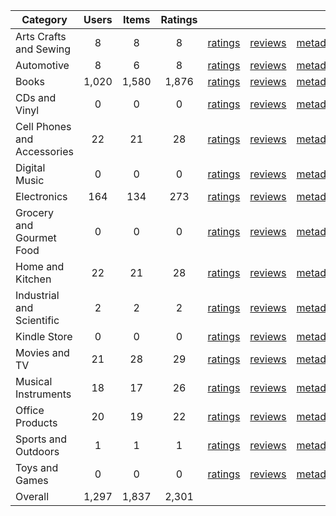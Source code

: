 | Category | Users | Items | Ratings |  |  |  | 
 |----------|:-----:|:-----:|:-----:|:-----:|:-----:|:-----:|
Arts Crafts and Sewing | 8 | 8 | 8 | [ratings](https://ciir.cs.umass.edu/downloads/XMarket/FULL/nl/Arts_Crafts_and_Sewing/ratings_nl_Arts_Crafts_and_Sewing.txt.gz) | [reviews](https://ciir.cs.umass.edu/downloads/XMarket/FULL/nl/Arts_Crafts_and_Sewing/reviews_nl_Arts_Crafts_and_Sewing.json.gz) | [metadata](https://ciir.cs.umass.edu/downloads/XMarket/FULL/nl/Arts_Crafts_and_Sewing/metadata_nl_Arts_Crafts_and_Sewing.json.gz) |  
Automotive | 8 | 6 | 8 | [ratings](https://ciir.cs.umass.edu/downloads/XMarket/FULL/nl/Automotive/ratings_nl_Automotive.txt.gz) | [reviews](https://ciir.cs.umass.edu/downloads/XMarket/FULL/nl/Automotive/reviews_nl_Automotive.json.gz) | [metadata](https://ciir.cs.umass.edu/downloads/XMarket/FULL/nl/Automotive/metadata_nl_Automotive.json.gz) |  
Books | 1,020 | 1,580 | 1,876 | [ratings](https://ciir.cs.umass.edu/downloads/XMarket/FULL/nl/Books/ratings_nl_Books.txt.gz) | [reviews](https://ciir.cs.umass.edu/downloads/XMarket/FULL/nl/Books/reviews_nl_Books.json.gz) | [metadata](https://ciir.cs.umass.edu/downloads/XMarket/FULL/nl/Books/metadata_nl_Books.json.gz) |  
CDs and Vinyl | 0 | 0 | 0 | [ratings](https://ciir.cs.umass.edu/downloads/XMarket/FULL/nl/CDs_and_Vinyl/ratings_nl_CDs_and_Vinyl.txt.gz) | [reviews](https://ciir.cs.umass.edu/downloads/XMarket/FULL/nl/CDs_and_Vinyl/reviews_nl_CDs_and_Vinyl.json.gz) | [metadata](https://ciir.cs.umass.edu/downloads/XMarket/FULL/nl/CDs_and_Vinyl/metadata_nl_CDs_and_Vinyl.json.gz) |  
Cell Phones and Accessories | 22 | 21 | 28 | [ratings](https://ciir.cs.umass.edu/downloads/XMarket/FULL/nl/Cell_Phones_and_Accessories/ratings_nl_Cell_Phones_and_Accessories.txt.gz) | [reviews](https://ciir.cs.umass.edu/downloads/XMarket/FULL/nl/Cell_Phones_and_Accessories/reviews_nl_Cell_Phones_and_Accessories.json.gz) | [metadata](https://ciir.cs.umass.edu/downloads/XMarket/FULL/nl/Cell_Phones_and_Accessories/metadata_nl_Cell_Phones_and_Accessories.json.gz) |  
Digital Music | 0 | 0 | 0 | [ratings](https://ciir.cs.umass.edu/downloads/XMarket/FULL/nl/Digital_Music/ratings_nl_Digital_Music.txt.gz) | [reviews](https://ciir.cs.umass.edu/downloads/XMarket/FULL/nl/Digital_Music/reviews_nl_Digital_Music.json.gz) | [metadata](https://ciir.cs.umass.edu/downloads/XMarket/FULL/nl/Digital_Music/metadata_nl_Digital_Music.json.gz) |  
Electronics | 164 | 134 | 273 | [ratings](https://ciir.cs.umass.edu/downloads/XMarket/FULL/nl/Electronics/ratings_nl_Electronics.txt.gz) | [reviews](https://ciir.cs.umass.edu/downloads/XMarket/FULL/nl/Electronics/reviews_nl_Electronics.json.gz) | [metadata](https://ciir.cs.umass.edu/downloads/XMarket/FULL/nl/Electronics/metadata_nl_Electronics.json.gz) |  
Grocery and Gourmet Food | 0 | 0 | 0 | [ratings](https://ciir.cs.umass.edu/downloads/XMarket/FULL/nl/Grocery_and_Gourmet_Food/ratings_nl_Grocery_and_Gourmet_Food.txt.gz) | [reviews](https://ciir.cs.umass.edu/downloads/XMarket/FULL/nl/Grocery_and_Gourmet_Food/reviews_nl_Grocery_and_Gourmet_Food.json.gz) | [metadata](https://ciir.cs.umass.edu/downloads/XMarket/FULL/nl/Grocery_and_Gourmet_Food/metadata_nl_Grocery_and_Gourmet_Food.json.gz) |  
Home and Kitchen | 22 | 21 | 28 | [ratings](https://ciir.cs.umass.edu/downloads/XMarket/FULL/nl/Home_and_Kitchen/ratings_nl_Home_and_Kitchen.txt.gz) | [reviews](https://ciir.cs.umass.edu/downloads/XMarket/FULL/nl/Home_and_Kitchen/reviews_nl_Home_and_Kitchen.json.gz) | [metadata](https://ciir.cs.umass.edu/downloads/XMarket/FULL/nl/Home_and_Kitchen/metadata_nl_Home_and_Kitchen.json.gz) |  
Industrial and Scientific | 2 | 2 | 2 | [ratings](https://ciir.cs.umass.edu/downloads/XMarket/FULL/nl/Industrial_and_Scientific/ratings_nl_Industrial_and_Scientific.txt.gz) | [reviews](https://ciir.cs.umass.edu/downloads/XMarket/FULL/nl/Industrial_and_Scientific/reviews_nl_Industrial_and_Scientific.json.gz) | [metadata](https://ciir.cs.umass.edu/downloads/XMarket/FULL/nl/Industrial_and_Scientific/metadata_nl_Industrial_and_Scientific.json.gz) |  
Kindle Store | 0 | 0 | 0 | [ratings](https://ciir.cs.umass.edu/downloads/XMarket/FULL/nl/Kindle_Store/ratings_nl_Kindle_Store.txt.gz) | [reviews](https://ciir.cs.umass.edu/downloads/XMarket/FULL/nl/Kindle_Store/reviews_nl_Kindle_Store.json.gz) | [metadata](https://ciir.cs.umass.edu/downloads/XMarket/FULL/nl/Kindle_Store/metadata_nl_Kindle_Store.json.gz) |  
Movies and TV | 21 | 28 | 29 | [ratings](https://ciir.cs.umass.edu/downloads/XMarket/FULL/nl/Movies_and_TV/ratings_nl_Movies_and_TV.txt.gz) | [reviews](https://ciir.cs.umass.edu/downloads/XMarket/FULL/nl/Movies_and_TV/reviews_nl_Movies_and_TV.json.gz) | [metadata](https://ciir.cs.umass.edu/downloads/XMarket/FULL/nl/Movies_and_TV/metadata_nl_Movies_and_TV.json.gz) |  
Musical Instruments | 18 | 17 | 26 | [ratings](https://ciir.cs.umass.edu/downloads/XMarket/FULL/nl/Musical_Instruments/ratings_nl_Musical_Instruments.txt.gz) | [reviews](https://ciir.cs.umass.edu/downloads/XMarket/FULL/nl/Musical_Instruments/reviews_nl_Musical_Instruments.json.gz) | [metadata](https://ciir.cs.umass.edu/downloads/XMarket/FULL/nl/Musical_Instruments/metadata_nl_Musical_Instruments.json.gz) |  
Office Products | 20 | 19 | 22 | [ratings](https://ciir.cs.umass.edu/downloads/XMarket/FULL/nl/Office_Products/ratings_nl_Office_Products.txt.gz) | [reviews](https://ciir.cs.umass.edu/downloads/XMarket/FULL/nl/Office_Products/reviews_nl_Office_Products.json.gz) | [metadata](https://ciir.cs.umass.edu/downloads/XMarket/FULL/nl/Office_Products/metadata_nl_Office_Products.json.gz) |  
Sports and Outdoors | 1 | 1 | 1 | [ratings](https://ciir.cs.umass.edu/downloads/XMarket/FULL/nl/Sports_and_Outdoors/ratings_nl_Sports_and_Outdoors.txt.gz) | [reviews](https://ciir.cs.umass.edu/downloads/XMarket/FULL/nl/Sports_and_Outdoors/reviews_nl_Sports_and_Outdoors.json.gz) | [metadata](https://ciir.cs.umass.edu/downloads/XMarket/FULL/nl/Sports_and_Outdoors/metadata_nl_Sports_and_Outdoors.json.gz) |  
Toys and Games | 0 | 0 | 0 | [ratings](https://ciir.cs.umass.edu/downloads/XMarket/FULL/nl/Toys_and_Games/ratings_nl_Toys_and_Games.txt.gz) | [reviews](https://ciir.cs.umass.edu/downloads/XMarket/FULL/nl/Toys_and_Games/reviews_nl_Toys_and_Games.json.gz) | [metadata](https://ciir.cs.umass.edu/downloads/XMarket/FULL/nl/Toys_and_Games/metadata_nl_Toys_and_Games.json.gz) |  
Overall | 1,297 | 1,837 | 2,301 |  |  |  |
